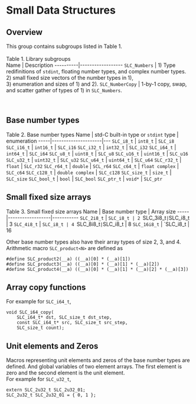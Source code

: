  # Small Data Structures
 ## Overview
This group contains subgroups listed in Table 1.  
<br/>
Table 1. Library subgroups  
Name      | Description
----------|------------------
`SLC_Numbers` | 1) Type redifinitions of `stdint`, floating number types, and complex number types.<br/>2) small fixed size vectors of the number types in 1), <br/>3) enumeration and sizes of 1) and 2).
`SLC_NumberCopy` | 1-by-1 copy, swap, and scatter gather of types of 1) in `SLC_Numbers`.

<br/>

## Base number types
Table 2. Base number types
Name | std-C built-in type or `stdint` type | enumeration
-----|---------------------|---
`SLC_i8_t` | `int8_t` | `SLC_i8`
`SLC_i16_t` | `int16_t` | `SLC_i16`
`SLC_i32_t` | `int32_t` | `SLC_i32`
`SLC_i64_t` | `int64_t` | `SLC_i64`
`SLC_u8_t` | `uint8_t` | `SLC_u8`
`SLC_u16_t` | `uint16_t` | `SLC_u16`
`SLC_u32_t` | `uint32_t` | `SLC_u32`
`SLC_u64_t` | `uint64_t` | `SLC_u64`
`SLC_r32_t` | `float`    | `SLC_r32`
`SLC_r64_t` | `double`   | `SCL_r64`
`SLC_c64_t` | `float complex` | `SLC_c64`
`SLC_c128_t` | `double complex` | `SLC_c128`
`SLC_size_t` | `size_t`  | `SLC_size`
`SLC_bool_t` | `bool` | `SLC_bool`
`SLC_ptr_t` | `void*` | `SLC_ptr`
<br/>

## Small fixed size arrays
Table 3. Small fixed size arrays
Name | Base number type | Array size
-----|------------------|-----------
`SLC_2i8_t` | `SLC_i8_t | 2
`SLC_3i8_t` | `SLC_i8_t | 3
`SLC_4i8_t` | `SLC_i8_t | 4
`SLC_8i8_t` | `SLC_i8_t | 8
`SLC_16i8_t` | `SLC_i8_t | 16
<br/>

Other base number types also have their array types of size 2, 3, and 4.
Arithmetic macro `SLC_product<N>` are defined as
```
#define SLC_product2(__a) ((__a)[0] * (__a)[1])
#define SLC_product3(__a) ((__a)[0] * (__a)[1] * (__a)[2])
#define SLC_product4(__a) ((__a)[0] * (__a)[1] * (__a)[2] * (__a)[3])
```

## Array copy functions
For example for `SLC_i64_t`,
```
void SLC_i64_copy(
    SLC_i64_t* dst, SLC_size_t dst_step,
    const SLC_i64_t* src, SLC_size_t src_step,
    SLC_size_t count);
```


## Unit elements and Zeros
Macros representing unit elements and zeros of the base number types are defined.
And global variables of two element arrays. The first element is zero and the second element is 
the unit element.  
For example for `SLC_u32_t`,
```
extern SLC_2u32_t SLC_2u32_01;
SLC_2u32_t SLC_2u32_01 = { 0, 1 };
```

